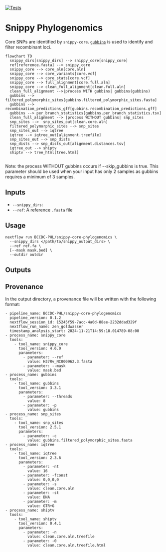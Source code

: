 [![Tests](https://github.com/BCCDC-PHL/snippy-core-phylogenomics/actions/workflows/tests.yml/badge.svg)](https://github.com/BCCDC-PHL/snippy-core-phylogenomics/actions/workflows/tests.yml)

# Snippy Phylogenomics

Core SNPs are identified by `snippy-core`. [`gubbins`](https://github.com/nickjcroucher/gubbins) is used to identify and filter recombinant loci.


```mermaid
flowchart TD
  snippy_dirs[snippy_dirs] --> snippy_core[snippy_core]
  ref[reference.fasta] --> snippy_core
  snippy_core --> core_aln[core.aln]
  snippy_core --> core_variants[core.vcf]
  snippy_core --> core_stats[core.vcf]
  snippy_core --> full_alignment[core.full.aln]
  snippy_core --> clean_full_alignment[clean.full.aln]
  clean_full_alignment -->|process WITH gubbins| gubbins(gubbins)
  gubbins --> filtered_polymorphic_sites[gubbins.filtered_polymorphic_sites.fasta]
  gubbins --> recombination_predictions_gff[gubbins.recombination_predictions.gff]
  gubbins --> per_branch_statistics[gubbins.per_branch_statistics.tsv]
  clean_full_alignment --> |process WITHOUT gubbins| snp_sites
  snp_sites -->  snp_sites_out[clean.core.aln]
  filtered_polymorphic_sites --> snp_sites
  snp_sites_out --> iqtree
  iqtree --> iqtree_out[alignment.treefile]
  snp_sites_out --> snp_dists
  snp_dists --> snp_dists_out[alignment.distances.tsv]
  iqtree_out --> shiptv
  shiptv --> tree_html[tree.html]  
  
```

Note: the process WITHOUT gubbins occurs if --skip_gubbins is true. This parameter should be used when your input has only 2 samples as gubbins requires a minimum of 3 samples.

## Inputs

- `--snippy_dirs`:
- `--ref`: A reference `.fasta` file

## Usage

```
nextflow run BCCDC-PHL/snippy-core-phylogenomics \
  --snippy_dirs </path/to/snippy_output_dirs> \
  --ref ref.fa \
  [--mask mask.bed] \
  --outdir outdir
```

## Outputs

## Provenance

In the output directory, a provenance file will be written with the following format:

```
- pipeline_name: BCCDC-PHL/snippy-core-phylogenomics
  pipeline_version: 0.1.2
  nextflow_session_id: 15245f59-7acc-4a0d-88ee-2232ddad329f
  nextflow_run_name: zen_goldwasser
  timestamp_analysis_start: 2024-11-21T14:59:18.014789-08:00
- process_name: snippy_core
  tools:
    - tool_name: snippy_core
      tool_version: 4.6.0
      parameters:
        - parameter: --ref
          value: H37Rv_NC000962.3.fasta
        - parameter: --mask
          value: mask.bed
- process_name: gubbins
  tools:
    - tool_name: gubbins
      tool_version: 3.3.1
      parameters:
        - parameter: --threads
          value: 8
        - parameter: -p
          value: gubbins
- process_name: snp_sites
  tools:
    - tool_name: snp_sites
      tool_version: 2.5.1
      parameters:
        - parameter: -c
          value: gubbins.filtered_polymorphic_sites.fasta
- process_name: iqtree
  tools:
    - tool_name: iqtree
      tool_version: 2.3.6
      parameters:
        - parameter: -nt
          value: 16
        - parameter: -fconst
          value: 0,0,0,0
        - parameter: -s
          value: clean.core.aln
        - parameter: -st
          value: DNA
        - parameter: -m
          value: GTR+G
- process_name: shiptv
  tools:
    - tool_name: shiptv
      tool_version: 0.4.1
      parameters:
        - parameter: -n
          value: clean.core.aln.treefile
        - parameter: -0
          value: clean.core.aln.treefile.html

```